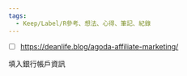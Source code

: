 ```yaml
---
tags:
  - Keep/Label/R參考、想法、心得、筆記、紀錄
---
```



- [ ] https://deanlife.blog/agoda-affiliate-marketing/

填入銀行帳戶資訊